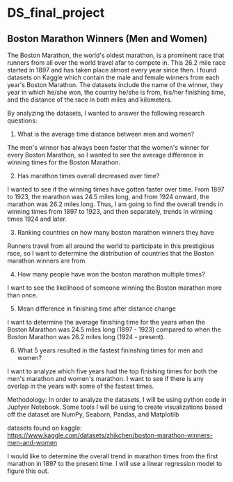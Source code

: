 # DS_final_project

## Boston Marathon Winners (Men and Women)
The Boston Marathon, the world's oldest marathon, is a prominent race that runners from all over the world travel afar to compete in. This 26.2 mile race started in 1897 and has taken place almost every year since then. I found datasets on Kaggle which contain the male and female winners from each year's Boston Marathon. The datasets include the name of the winner, they year in which he/she won, the country he/she is from, his/her finishing time, and the distance of the race in both miles and kilometers. 

By analyzing the datasets, I wanted to answer the following research questions:

1. What is the average time distance between men and women?

The men's winner has always been faster that the women's winner for every Boston Marathon, so I wanted to see the average difference in winning times for the Boston Marathon. 

2. Has marathon times overall decreased over time?

I wanted to see if the winning times have gotten faster over time. 
From 1897 to 1923, the marathon was 24.5 miles long, and from 1924 onward, the marathon was 26.2 miles long. Thus, I am going to find the overall trends in winning times from 1897 to 1923, and then separately, trends in winning times 1924 and later. 

3. Ranking countries on how many boston marathon winners they have

Runners travel from all around the world to participate in this prestigious race, so I want to determine the distribution of countries that the Boston marathon winners are from. 

4. How many people have won the boston marathon multiple times?

I want to see the likelihood of someone winning the Boston marathon more than once.

5. Mean difference in finishing time after distance change

I want to determine the average finishing time for the years when the Boston Marathon was 24.5 miles long (1897 - 1923) compared to when the Boston Marathon was 26.2 miles long (1924 - present). 

6. What 5 years resulted in the fastest fininshing times for men and women?

I want to analyze which five years had the top finishing times for both the men's marathon and women's marathon. I want to see if there is any overlap in the years with some of the fastest times. 

Methodology:
In order to analyze the datasets, I will be using python code in Juptyer Notebook. 
Some tools I will be using to create visualizations based off the dataset are NumPy, Seaborn, Pandas, and Matplotlib

datasets found on kaggle: https://www.kaggle.com/datasets/zhikchen/boston-marathon-winners-men-and-women


I would like to determine the overall trend in marathon times from the first marathon in 1897 to the present time. I will use a linear regression model to figure this out. 

